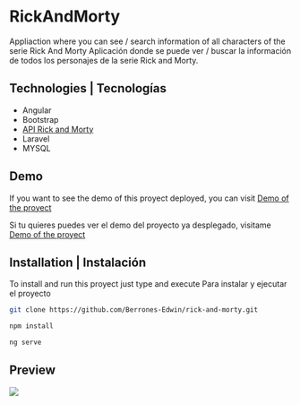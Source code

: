 # RickAndMorty

Appliaction where you can see / search information of all characters of the serie Rick And Morty
Aplicación donde se puede ver / buscar la información de todos los personajes de la serie Rick and Morty.

## Technologies | Tecnologías 

- Angular
- Bootstrap
- [API Rick and Morty](https://rickandmortyapi.com)
- Laravel
- MYSQL

## Demo

If you want to see the demo of this proyect deployed, you can visit [Demo of the proyect](https://berrones-edwin.github.io/rick-and-morty/)

 Si tu quieres puedes ver el demo del proyecto ya desplegado, visitame [Demo of the proyect](https://berrones-edwin.github.io/rick-and-morty/)


## Installation | Instalación

To install and run this proyect just type and execute
Para instalar y ejecutar el proyecto 

```bash
git clone https://github.com/Berrones-Edwin/rick-and-morty.git
```

```bash
npm install
```

```bash
ng serve

```
## Preview

![](https://user-images.githubusercontent.com/44040730/107432348-7359f200-6aed-11eb-9a86-150b68540653.png)


